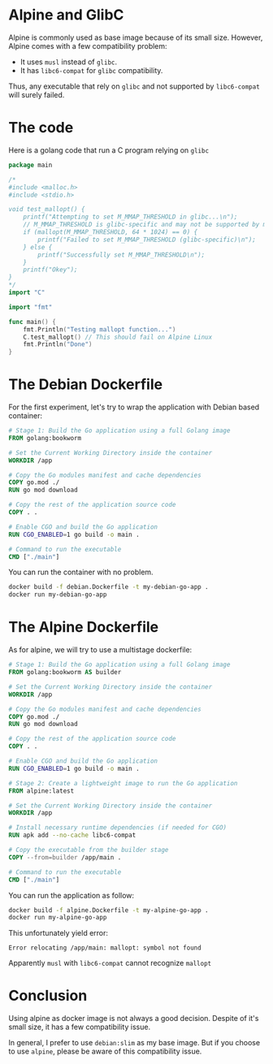 # Alpine and GlibC

Alpine is commonly used as base image because of its small size. However, Alpine comes with a few compatibility problem:

- It uses `musl` instead of `glibc`.
- It has `libc6-compat` for `glibc` compatibility.

Thus, any executable that rely on `glibc` and not supported by `libc6-compat` will surely failed.

# The code

Here is a golang code that run a C program relying on `glibc`

```go
package main

/*
#include <malloc.h>
#include <stdio.h>

void test_mallopt() {
	printf("Attempting to set M_MMAP_THRESHOLD in glibc...\n");
    // M_MMAP_THRESHOLD is glibc-specific and may not be supported by musl
    if (mallopt(M_MMAP_THRESHOLD, 64 * 1024) == 0) {
        printf("Failed to set M_MMAP_THRESHOLD (glibc-specific)\n");
    } else {
        printf("Successfully set M_MMAP_THRESHOLD\n");
    }
	printf("Okey");
}
*/
import "C"

import "fmt"

func main() {
	fmt.Println("Testing mallopt function...")
	C.test_mallopt() // This should fail on Alpine Linux
	fmt.Println("Done")
}

```

# The Debian Dockerfile

For the first experiment, let's try to wrap the application with Debian based container:

```dockerfile
# Stage 1: Build the Go application using a full Golang image
FROM golang:bookworm

# Set the Current Working Directory inside the container
WORKDIR /app

# Copy the Go modules manifest and cache dependencies
COPY go.mod ./
RUN go mod download

# Copy the rest of the application source code
COPY . .

# Enable CGO and build the Go application
RUN CGO_ENABLED=1 go build -o main .

# Command to run the executable
CMD ["./main"]
```

You can run the container with no problem.

```bash
docker build -f debian.Dockerfile -t my-debian-go-app .
docker run my-debian-go-app
```

# The Alpine Dockerfile

As for alpine, we will try to use a multistage dockerfile:

```dockerfile
# Stage 1: Build the Go application using a full Golang image
FROM golang:bookworm AS builder

# Set the Current Working Directory inside the container
WORKDIR /app

# Copy the Go modules manifest and cache dependencies
COPY go.mod ./
RUN go mod download

# Copy the rest of the application source code
COPY . .

# Enable CGO and build the Go application
RUN CGO_ENABLED=1 go build -o main .

# Stage 2: Create a lightweight image to run the Go application
FROM alpine:latest

# Set the Current Working Directory inside the container
WORKDIR /app

# Install necessary runtime dependencies (if needed for CGO)
RUN apk add --no-cache libc6-compat

# Copy the executable from the builder stage
COPY --from=builder /app/main .

# Command to run the executable
CMD ["./main"]
```

You can run the application as follow:

```bash
docker build -f alpine.Dockerfile -t my-alpine-go-app .
docker run my-alpine-go-app
```

This unfortunately yield error:

```
Error relocating /app/main: mallopt: symbol not found
```

Apparently `musl` with `libc6-compat` cannot recognize `mallopt`

# Conclusion

Using alpine as docker image is not always a good decision. Despite of it's small size, it has a few compatibility issue.

In general, I prefer to use `debian:slim` as my base image. But if you choose to use `alpine`, please be aware of this compatibility issue.
